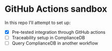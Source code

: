 # GitHub Actions sandbox

In this repo I'll attempt to set up:

- [x] Pre-tested integration through GitHub actions
- [ ] Traceability setup in ComplianceDB
- [ ] Query ComplianceDB in another workflow
